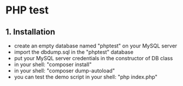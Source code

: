 # PHP test

## 1. Installation

  - create an empty database named "phptest" on your MySQL server
  - import the dbdump.sql in the "phptest" database
  - put your MySQL server credentials in the constructor of DB class
  - in your shell: "composer install"
  - in your shell: "composer dump-autoload"
  - you can test the demo script in your shell: "php index.php"
